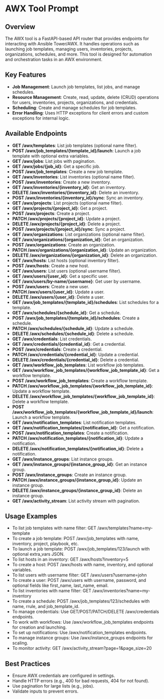 # AWX Tool Prompt

## Overview
The AWX tool is a FastAPI-based API router that provides endpoints for interacting with Ansible Tower/AWX. It handles operations such as launching job templates, managing users, inventories, projects, organizations, schedules, and more. This tool is designed for automation and orchestration tasks in an AWX environment.

## Key Features
- **Job Management**: Launch job templates, list jobs, and manage schedules.
- **Resource Management**: Create, read, update, delete (CRUD) operations for users, inventories, projects, organizations, and credentials.
- **Scheduling**: Create and manage schedules for job templates.
- **Error Handling**: Uses HTTP exceptions for client errors and custom exceptions for internal logic.

## Available Endpoints
- **GET /awx/templates**: List job templates (optional name filter).
- **POST /awx/job_templates/{template_id}/launch**: Launch a job template with optional extra variables.
- **GET /awx/jobs**: List jobs with pagination.
- **GET /awx/jobs/{job_id}**: Get a specific job.
- **POST /awx/job_templates**: Create a new job template.
- **GET /awx/inventories**: List inventories (optional name filter).
- **POST /awx/inventories**: Create a new inventory.
- **GET /awx/inventories/{inventory_id}**: Get an inventory.
- **DELETE /awx/inventories/{inventory_id}**: Delete an inventory.
- **POST /awx/inventories/{inventory_id}/sync**: Sync an inventory.
- **GET /awx/projects**: List projects (optional name filter).
- **GET /awx/projects/{project_id}**: Get a project.
- **POST /awx/projects**: Create a project.
- **PATCH /awx/projects/{project_id}**: Update a project.
- **DELETE /awx/projects/{project_id}**: Delete a project.
- **POST /awx/projects/{project_id}/sync**: Sync a project.
- **GET /awx/organizations**: List organizations (optional name filter).
- **GET /awx/organizations/{organization_id}**: Get an organization.
- **POST /awx/organizations**: Create an organization.
- **PATCH /awx/organizations/{organization_id}**: Update an organization.
- **DELETE /awx/organizations/{organization_id}**: Delete an organization.
- **GET /awx/hosts**: List hosts (optional inventory filter).
- **POST /awx/hosts**: Create a new host.
- **GET /awx/users**: List users (optional username filter).
- **GET /awx/users/{user_id}**: Get a specific user.
- **GET /awx/users/by-name/{username}**: Get user by username.
- **POST /awx/users**: Create a new user.
- **PATCH /awx/users/{user_id}**: Update a user.
- **DELETE /awx/users/{user_id}**: Delete a user.
- **GET /awx/job_templates/{template_id}/schedules**: List schedules for a template.
- **GET /awx/schedules/{schedule_id}**: Get a schedule.
- **POST /awx/job_templates/{template_id}/schedules**: Create a schedule.
- **PATCH /awx/schedules/{schedule_id}**: Update a schedule.
- **DELETE /awx/schedules/{schedule_id}**: Delete a schedule.
- **GET /awx/credentials**: List credentials.
- **GET /awx/credentials/{credential_id}**: Get a credential.
- **POST /awx/credentials**: Create a credential.
- **PATCH /awx/credentials/{credential_id}**: Update a credential.
- **DELETE /awx/credentials/{credential_id}**: Delete a credential.
- **GET /awx/workflow_job_templates**: List workflow job templates.
- **GET /awx/workflow_job_templates/{workflow_job_template_id}**: Get a workflow template.
- **POST /awx/workflow_job_templates**: Create a workflow template.
- **PATCH /awx/workflow_job_templates/{workflow_job_template_id}**: Update a workflow template.
- **DELETE /awx/workflow_job_templates/{workflow_job_template_id}**: Delete a workflow template.
- **POST /awx/workflow_job_templates/{workflow_job_template_id}/launch**: Launch a workflow template.
- **GET /awx/notification_templates**: List notification templates.
- **GET /awx/notification_templates/{notification_id}**: Get a notification.
- **POST /awx/notification_templates**: Create a notification.
- **PATCH /awx/notification_templates/{notification_id}**: Update a notification.
- **DELETE /awx/notification_templates/{notification_id}**: Delete a notification.
- **GET /awx/instance_groups**: List instance groups.
- **GET /awx/instance_groups/{instance_group_id}**: Get an instance group.
- **POST /awx/instance_groups**: Create an instance group.
- **PATCH /awx/instance_groups/{instance_group_id}**: Update an instance group.
- **DELETE /awx/instance_groups/{instance_group_id}**: Delete an instance group.
- **GET /awx/activity_stream**: List activity stream with pagination.

## Usage Examples
- To list job templates with name filter: GET /awx/templates?name=my-template
- To create a job template: POST /awx/job_templates with name, inventory, project, playbook, etc.
- To launch a job template: POST /awx/job_templates/123/launch with optional extra_vars JSON.
- To list hosts in an inventory: GET /awx/hosts?inventory=5
- To create a host: POST /awx/hosts with name, inventory, and optional variables.
- To list users with username filter: GET /awx/users?username=john
- To create a user: POST /awx/users with username, password, and optional fields like first_name, last_name, email.
- To list inventories with name filter: GET /awx/inventories?name=my-inventory
- To create a schedule: POST /awx/job_templates/123/schedules with name, rrule, and job_template_id.
- To manage credentials: Use GET/POST/PATCH/DELETE /awx/credentials endpoints.
- To work with workflows: Use /awx/workflow_job_templates endpoints for creation and launching.
- To set up notifications: Use /awx/notification_templates endpoints.
- To manage instance groups: Use /awx/instance_groups endpoints for scaling.
- To monitor activity: GET /awx/activity_stream?page=1&page_size=20

## Best Practices
- Ensure AWX credentials are configured in settings.
- Handle HTTP errors (e.g., 400 for bad requests, 404 for not found).
- Use pagination for large lists (e.g., jobs).
- Validate inputs to prevent errors.